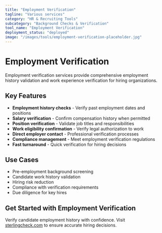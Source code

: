 ```yaml
---
title: "Employment Verification"
tagline: "Various services"
category: "HR & Recruiting Tools"
subcategory: "Background Checks & Verification"
tool_name: "Employment Verification"
deployment_status: "deployed"
image: "/images/tools/employment-verification-placeholder.jpg"
---
```


# Employment Verification

Employment verification services provide comprehensive employment history validation and work experience verification for hiring organizations.

## Key Features

- **Employment history checks** - Verify past employment dates and positions
- **Salary verification** - Confirm compensation history when permitted
- **Position verification** - Validate job titles and responsibilities
- **Work eligibility confirmation** - Verify legal authorization to work
- **Direct employer contact** - Professional verification processes
- **Compliance management** - Meet employment verification regulations
- **Fast turnaround** - Quick verification for hiring decisions

## Use Cases

- Pre-employment background screening
- Candidate work history validation
- Hiring risk reduction
- Compliance with verification requirements
- Due diligence for key hires

## Get Started with Employment Verification

Verify candidate employment history with confidence. Visit [sterlingcheck.com](https://www.sterlingcheck.com) to ensure accurate hiring decisions.

